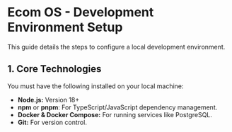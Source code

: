 # Ecom OS - Development Environment Setup

This guide details the steps to configure a local development environment.

## 1. Core Technologies
You must have the following installed on your local machine:
*   **Node.js:** Version 18+
*   **npm** or **pnpm**: For TypeScript/JavaScript dependency management.
*   **Docker & Docker Compose:** For running services like PostgreSQL.
*   **Git:** For version control.
